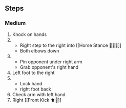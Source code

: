 ## Steps

### Medium
1. Knock on hands
2. 
     - Right step to the right into [[Horse Stance 🏇🧍‍♂️]]
     - Both elbows down
3. 
     - Pin opponent under right arm
     - Grab opponent's right hand
4. Left foot to the right
5. 
     - Lock hand
     - right foot back
6. Check arm with left hand 
7. Right [[Front Kick ⬆️🦵]]